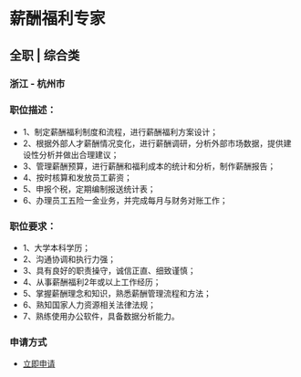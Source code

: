 
# 薪酬福利专家
## 全职  |  综合类
### 浙江 - 杭州市

### 职位描述：
- 1、制定薪酬福利制度和流程，进行薪酬福利方案设计；
- 2、根据外部人才薪酬情况变化，进行薪酬调研，分析外部市场数据，提供建设性分析并做出合理建议；
- 3、管理薪酬预算，进行薪酬和福利成本的统计和分析，制作薪酬报告；
- 4、按时核算和发放员工薪资；
- 5、申报个税，定期编制报送统计表；
- 6、办理员工五险一金业务，并完成每月与财务对账工作；

### 职位要求：
- 1、大学本科学历；
- 2、沟通协调和执行力强；
- 3、具有良好的职责操守，诚信正直、细致谨慎；
- 4、从事薪酬福利2年或以上工作经历；
- 5、掌握薪酬理念和知识，熟悉薪酬管理流程和方法；
- 6、熟知国家人力资源相关法律法规；
- 7、熟练使用办公软件，具备数据分析能力。
### 申请方式
- <a href="mailto:hr@tuya.com" title=yourName-薪酬福利专家>立即申请</a>